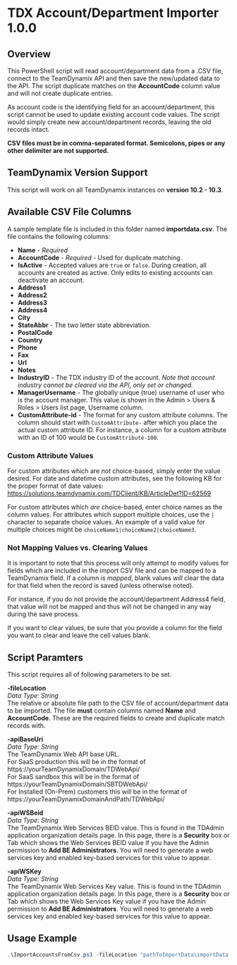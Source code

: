 # TDX Account/Department Importer 1.0.0

## Overview ##
This PowerShell script will read account/department data from a .CSV file, connect to the TeamDynamix API and then save the new/updated data to the API. The script duplicate matches on the **AccountCode** column value and will not create duplicate entries. 

As account code is the identifying field for an account/department, this script cannot be used to update existing account code values. The script would simply create new account/department records, leaving the old records intact.

**CSV files must be in comma-separated format. Semicolons, pipes or any other delimiter are not supported.**

## TeamDynamix Version Support ##
This script will work on all TeamDynamix instances on **version 10.2 - 10.3**.

## Available CSV File Columns ##
A sample template file is included in this folder named **importdata.csv**.  The file contains the following columns:

- **Name** - *Required*
- **AccountCode** - *Required* - Used for duplicate matching.
- **IsActive** - Accepted values are `true` or `false`. During creation, all accounts are created as active. Only edits to existing accounts can deactivate an account.
- **Address1**
- **Address2**
- **Address3**
- **Address4**
- **City**
- **StateAbbr** - The two letter state abbreviation.
- **PostalCode**
- **Country**
- **Phone**
- **Fax**
- **Url**
- **Notes**
- **IndustryID** - The TDX industry ID of the account. *Note that account industry cannot be cleared via the API, only set or changed.*
- **ManagerUsername** - The globally unique (true) username of user who is the account manager. This value is shown in the Admin > Users & Roles > Users list page, Username column.
- **CustomAttribute-id** - The format for any custom attribute columns. The column should start with `CustomAttribute-` after which you place the actual custom attribute ID. For instance, a column for a custom attribute with an ID of 100 would be `CustomAttribute-100`.

### Custom Attribute Values ###
For custom attributes which are *not* choice-based, simply enter the value desired. For date and datetime custom attributes, see the following KB for the proper format of date values:  
https://solutions.teamdynamix.com/TDClient/KB/ArticleDet?ID=62569

For custom attributes which *are* choice-based, enter choice names as the column values. For attributes which support multiple choices, use the `|` character to separate choice values. An example of a valid value for multiple choices might be `choiceName1|choiceName2|choiceName3`.

### Not Mapping Values vs. Clearing Values ###
It is important to note that this process will only attempt to modify values for fields which are included in the import CSV file and can be mapped to a TeamDynamix field. If a column *is mapped*, blank values *will* clear the data for that field when the record is saved (unless otherwise noted).

For instance, if you do not provide the account/department Address4 field, that value will not be mapped and thus will not be changed in any way during the save process.

If you want to clear values, be sure that you provide a column for the field you want to clear and leave the cell values blank.

## Script Paramters ##
This script requires all of following parameters to be set.

**-fileLocation**  
*Data Type: String*  
The relative or absolute file path to the CSV file of account/department data to be imported. The file **must** contain columns named **Name** and **AccountCode**. These are the required fields to create and duplicate match records with.

**-apiBaseUri**  
*Data Type: String*  
The TeamDynamix Web API base URL.  
For SaaS production this will be in the format of https://yourTeamDynamixDomain/TDWebApi/  
For SaaS sandbox this will be in the format of https://yourTeamDynamixDomain/SBTDWebApi/  
For Installed (On-Prem) customers this will be in the format of https://yourTeamDynamixDomainAndPath/TDWebApi/

**-apiWSBeid**  
*Data Type: String*  
The TeamDynamix Web Services BEID value. This is found in the TDAdmin application organization details page. In this page, there is a **Security** box or Tab which shows the Web Services BEID value if you have the Admin permission to **Add BE Administrators**. You will need to generate a web services key and enabled key-based services for this value to appear.

**-apiWSKey**  
*Data Type: String*  
The TeamDynamix Web Services Key value. This is found in the TDAdmin application organization details page. In this page, there is a **Security** box or Tab which shows the Web Services Key value if you have the Admin permission to **Add BE Administrators**. You will need to generate a web services key and enabled key-based services for this value to appear.

## Usage Example ##
```powershell
.\ImportAccountsFromCsv.ps1 -fileLocation "pathToImportData\importData.csv" -apiBaseUri "https://yourTeamDynamixDomain/TDWebApi/" -apiWSBeid "apiWSBeidFromTDAdmin" -apiWSKey "apiWSKeyFromTDAdmin"
```